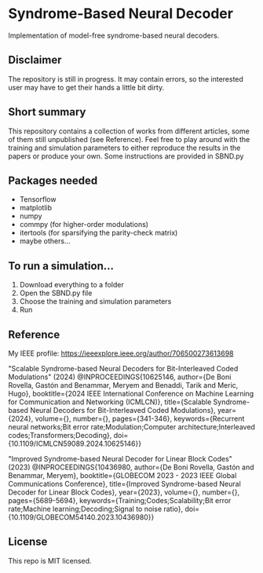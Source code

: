 # Syndrome-Based Neural Decoder
Implementation of model-free syndrome-based neural decoders.

## Disclaimer
The repository is still in progress. It may contain errors, so the interested user may have to get their hands a little bit dirty.

## Short summary
This repository contains a collection of works from different articles, some of them still unpublished (see Reference). Feel free to play around with the training and simulation parameters to either reproduce the results in the papers or produce your own. Some instructions are provided in SBND.py

## Packages needed
- Tensorflow
- matplotlib
- numpy
- commpy (for higher-order modulations)
- itertools (for sparsifying the parity-check matrix)
- maybe others...

## To run a simulation...
1) Download everything to a folder
2) Open the SBND.py file
3) Choose the training and simulation parameters
4) Run

## Reference
My IEEE profile: https://ieeexplore.ieee.org/author/706500273613698

"Scalable Syndrome-based Neural Decoders for Bit-Interleaved Coded Modulations" (2024)
@INPROCEEDINGS{10625146,
  author={De Boni Rovella, Gastón and Benammar, Meryem and Benaddi, Tarik and Meric, Hugo},
  booktitle={2024 IEEE International Conference on Machine Learning for Communication and Networking (ICMLCN)}, 
  title={Scalable Syndrome-based Neural Decoders for Bit-Interleaved Coded Modulations}, 
  year={2024},
  volume={},
  number={},
  pages={341-346},
  keywords={Recurrent neural networks;Bit error rate;Modulation;Computer architecture;Interleaved codes;Transformers;Decoding},
  doi={10.1109/ICMLCN59089.2024.10625146}}

"Improved Syndrome-based Neural Decoder for Linear Block Codes" (2023)
@INPROCEEDINGS{10436980,
  author={De Boni Rovella, Gastón and Benammar, Meryem},
  booktitle={GLOBECOM 2023 - 2023 IEEE Global Communications Conference}, 
  title={Improved Syndrome-based Neural Decoder for Linear Block Codes}, 
  year={2023},
  volume={},
  number={},
  pages={5689-5694},
  keywords={Training;Codes;Scalability;Bit error rate;Machine learning;Decoding;Signal to noise ratio},
  doi={10.1109/GLOBECOM54140.2023.10436980}}
    
## License
This repo is MIT licensed.
